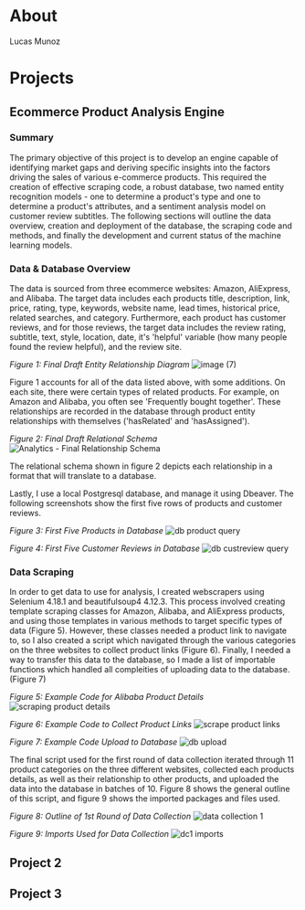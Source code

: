 # About
Lucas Munoz 

# Projects 

## Ecommerce Product Analysis Engine 
### Summary
  The primary objective of this project is to develop an engine capable of identifying market gaps and deriving specific insights into the factors driving the sales of various e-commerce products. This required the creation of effective scraping code, a robust database, two named entity recognition models - one to determine a product's type and one to determine a product's attributes, and a sentiment analysis model on customer review subtitles. The following sections will outline the data overview, creation and deployment of the database, the scraping code and methods, and finally the development and current status of the machine learning models. 

### Data & Database Overview
  The data is sourced from three ecommerce websites: Amazon, AliExpress, and Alibaba. The target data includes each products title, description, link, price, rating, type, keywords, website name, lead times, historical price, related searches, and category. Furthermore, each product has customer reviews, and for those reviews, the target data includes the review rating, subtitle, text, style, location, date, it's 'helpful' variable (how many people found the review helpful), and the review site. 

_Figure 1: Final Draft Entity Relationship Diagram_
![image (7)](https://github.com/lucas-munoz1/lucas-munoz1.github.io/assets/170210558/8a86e5bb-2641-41d9-9eb0-85386072ddfb)

Figure 1 accounts for all of the data listed above, with some additions. On each site, there were certain types of related products. For example, on Amazon and Alibaba, you often see 'Frequently bought together'. These relationships are recorded in the database through product entity relationships with themselves ('hasRelated' and 'hasAssigned'). 

_Figure 2: Final Draft Relational Schema_
![Analytics - Final Relationship Schema](https://github.com/lucas-munoz1/lucas-munoz1.github.io/assets/170210558/32a25523-1e6f-4932-9198-0791c90ad6b9)

The relational schema shown in figure 2 depicts each relationship in a format that will translate to a database. 

Lastly, I use a local Postgresql database, and manage it using Dbeaver. The following screenshots show the first five rows of products and customer reviews. 

_Figure 3: First Five Products in Database_
![db product query](https://github.com/lucas-munoz1/lucas-munoz1.github.io/assets/170210558/5f162dee-513e-4797-87ba-3cda8781cfcd)

_Figure 4: First Five Customer Reviews in Database_
![db custreview query](https://github.com/lucas-munoz1/lucas-munoz1.github.io/assets/170210558/ff57822b-33b4-40d0-ae81-f3298f0fb1f1)

### Data Scraping
  In order to get data to use for analysis, I created webscrapers using Selenium 4.18.1 and beautifulsoup4 4.12.3. This process involved creating template scraping classes for Amazon, Alibaba, and AliExpress products, and using those templates in various methods to target specific types of data (Figure 5). However, these classes needed a product link to navigate to, so I also created a script which navigated through the various categories on the three websites to collect product links (Figure 6). Finally, I needed a way to transfer this data to the database, so I made a list of importable functions which handled all compleities of uploading data to the database. (Figure 7)

_Figure 5: Example Code for Alibaba Product Details_
![scraping product details](https://github.com/lucas-munoz1/lucas-munoz1.github.io/assets/170210558/5ed2625e-8c4b-4b5e-9424-a3672810a86c)

_Figure 6: Example Code to Collect Product Links_
![scrape product links](https://github.com/lucas-munoz1/lucas-munoz1.github.io/assets/170210558/a032f874-97f8-46bc-89e1-9d0b379dae28)

_Figure 7: Example Code Upload to Database_
![db upload](https://github.com/lucas-munoz1/lucas-munoz1.github.io/assets/170210558/c6b5229a-52fd-466f-a3b8-1cdb8fd6ab82)

The final script used for the first round of data collection iterated through 11 product categories on the three different websites, collected each products details, as well as their relationship to other products, and uploaded the data into the database in batches of 10. Figure 8 shows the general outline of this script, and figure 9 shows the imported packages and files used. 

_Figure 8: Outline of 1st Round of Data Collection_
![data collection 1](https://github.com/lucas-munoz1/lucas-munoz1.github.io/assets/170210558/5155ef07-33ec-41e1-bdc1-c14f4805dc31)

_Figure 9: Imports Used for Data Collection_
![dc1 imports](https://github.com/lucas-munoz1/lucas-munoz1.github.io/assets/170210558/eb1fd0dd-c99a-4c07-93e1-8e543375b513)

## Project 2

## Project 3

